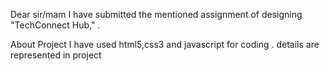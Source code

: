 Dear sir/mam
I have submitted the mentioned assignment of designing  "TechConnect Hub," .

About Project 
I have used html5,css3 and javascript for coding .
details are represented in project 
